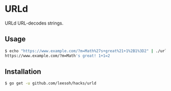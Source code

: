 # URLd

URLd URL-decodes strings.

## Usage

```sh
$ echo "https://www.example.com/?m=Math%27s+great%21+1%2B1%3D2" | ./urld
https://www.example.com/?m=Math's great! 1+1=2
```

## Installation

```sh
$ go get -u github.com/leesoh/hacks/urld
```
